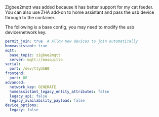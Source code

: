 Zigbee2mqtt was added because it has better support for my cat feeder. You can also use ZHA add-on to home assistant and pass the usb device through to the container.

The following is a base config, you may need to modify the usb device/network key.

```yaml
permit_join: true  # Allow new devices to join automatically 
homeassistant: true
mqtt:
  base_topic: zigbee2mqtt
  server: mqtt://mosquitto
serial:
  port: /dev/ttyUSB0
frontend:
  port: 80
advanced:
  network_key: GENERATE
  homeassistant_legacy_entity_attributes: false
  legacy_api: false
  legacy_availability_payload: false
device_options:
  legacy: false
```
